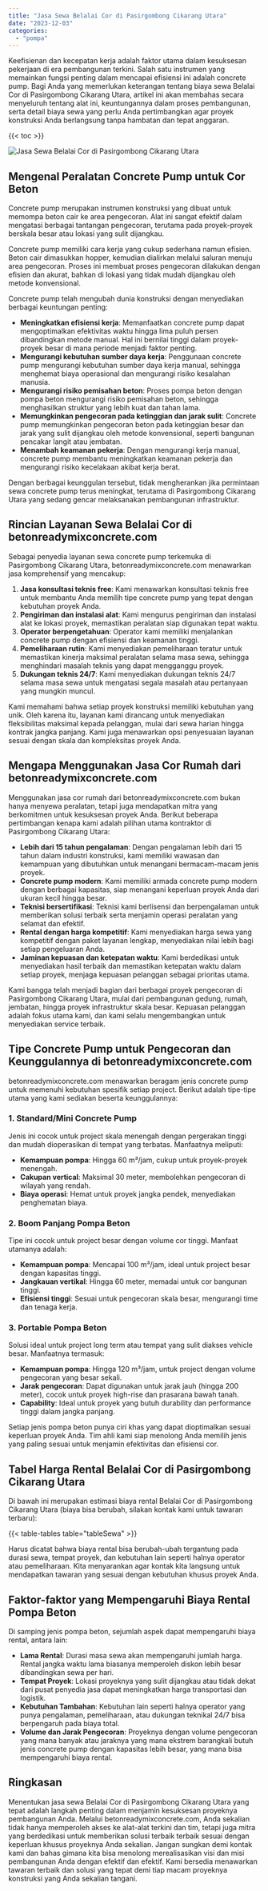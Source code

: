 ```yaml
---
title: "Jasa Sewa Belalai Cor di Pasirgombong Cikarang Utara"
date: "2023-12-03"
categories: 
  - "pompa"
---
```


Keefisienan dan kecepatan kerja adalah faktor utama dalam kesuksesan pekerjaan di era pembangunan terkini. Salah satu instrumen yang memainkan fungsi penting dalam mencapai efisiensi ini adalah concrete pump. Bagi Anda yang memerlukan keterangan tentang biaya sewa Belalai Cor di Pasirgombong Cikarang Utara, artikel ini akan membahas secara menyeluruh tentang alat ini, keuntungannya dalam proses pembangunan, serta detail biaya sewa yang perlu Anda pertimbangkan agar proyek konstruksi Anda berlangsung tanpa hambatan dan tepat anggaran.

{{< toc >}}

![Jasa Sewa Belalai Cor di Pasirgombong Cikarang Utara](https://betoncor8.github.io/pump/concrete-pump%20(23).png)

## Mengenal Peralatan Concrete Pump untuk Cor Beton

Concrete pump merupakan instrumen konstruksi yang dibuat untuk memompa beton cair ke area pengecoran. Alat ini sangat efektif dalam mengatasi berbagai tantangan pengecoran, terutama pada proyek-proyek berskala besar atau lokasi yang sulit dijangkau.

Concrete pump memiliki cara kerja yang cukup sederhana namun efisien. Beton cair dimasukkan hopper, kemudian dialirkan melalui saluran menuju area pengecoran. Proses ini membuat proses pengecoran dilakukan dengan efisien dan akurat, bahkan di lokasi yang tidak mudah dijangkau oleh metode konvensional.

Concrete pump telah mengubah dunia konstruksi dengan menyediakan berbagai keuntungan penting:

- **Meningkatkan efisiensi kerja**: Memanfaatkan concrete pump dapat mengoptimalkan efektivitas waktu hingga lima puluh persen dibandingkan metode manual. Hal ini bernilai tinggi dalam proyek-proyek besar di mana periode menjadi faktor penting.
- **Mengurangi kebutuhan sumber daya kerja**: Penggunaan concrete pump mengurangi kebutuhan sumber daya kerja manual, sehingga menghemat biaya operasional dan mengurangi risiko kesalahan manusia.
- **Mengurangi risiko pemisahan beton**: Proses pompa beton dengan pompa beton mengurangi risiko pemisahan beton, sehingga menghasilkan struktur yang lebih kuat dan tahan lama.
- **Memungkinkan pengecoran pada ketinggian dan jarak sulit**: Concrete pump memungkinkan pengecoran beton pada ketinggian besar dan jarak yang sulit dijangkau oleh metode konvensional, seperti bangunan pencakar langit atau jembatan.
- **Menambah keamanan pekerja**: Dengan mengurangi kerja manual, concrete pump membantu meningkatkan keamanan pekerja dan mengurangi risiko kecelakaan akibat kerja berat.

Dengan berbagai keunggulan tersebut, tidak mengherankan jika permintaan sewa concrete pump terus meningkat, terutama di Pasirgombong Cikarang Utara yang sedang gencar melaksanakan pembangunan infrastruktur.

## Rincian Layanan Sewa Belalai Cor di betonreadymixconcrete.com

Sebagai penyedia layanan sewa concrete pump terkemuka di Pasirgombong Cikarang Utara, betonreadymixconcrete.com menawarkan jasa komprehensif yang mencakup:

1. **Jasa konsultasi teknis free**: Kami menawarkan konsultasi teknis free untuk membantu Anda memilih tipe concrete pump yang tepat dengan kebutuhan proyek Anda.
2. **Pengiriman dan instalasi alat**: Kami mengurus pengiriman dan instalasi alat ke lokasi proyek, memastikan peralatan siap digunakan tepat waktu.
3. **Operator berpengetahuan**: Operator kami memiliki menjalankan concrete pump dengan efisiensi dan keamanan tinggi.
4. **Pemeliharaan rutin**: Kami menyediakan pemeliharaan teratur untuk memastikan kinerja maksimal peralatan selama masa sewa, sehingga menghindari masalah teknis yang dapat mengganggu proyek.
5. **Dukungan teknis 24/7**: Kami menyediakan dukungan teknis 24/7 selama masa sewa untuk mengatasi segala masalah atau pertanyaan yang mungkin muncul.

Kami memahami bahwa setiap proyek konstruksi memiliki kebutuhan yang unik. Oleh karena itu, layanan kami dirancang untuk menyediakan fleksibilitas maksimal kepada pelanggan, mulai dari sewa harian hingga kontrak jangka panjang. Kami juga menawarkan opsi penyesuaian layanan sesuai dengan skala dan kompleksitas proyek Anda.

## Mengapa Menggunakan Jasa Cor Rumah dari betonreadymixconcrete.com

Menggunakan jasa cor rumah dari betonreadymixconcrete.com bukan hanya menyewa peralatan, tetapi juga mendapatkan mitra yang berkomitmen untuk kesuksesan proyek Anda. Berikut beberapa pertimbangan kenapa kami adalah pilihan utama kontraktor di Pasirgombong Cikarang Utara:

- **Lebih dari 15 tahun pengalaman**: Dengan pengalaman lebih dari 15 tahun dalam industri konstruksi, kami memiliki wawasan dan kemampuan yang dibutuhkan untuk menangani bermacam-macam jenis proyek.
- **Concrete pump modern**: Kami memiliki armada concrete pump modern dengan berbagai kapasitas, siap menangani keperluan proyek Anda dari ukuran kecil hingga besar.
- **Teknisi bersertifikasi**: Teknisi kami berlisensi dan berpengalaman untuk memberikan solusi terbaik serta menjamin operasi peralatan yang selamat dan efektif.
- **Rental dengan harga kompetitif**: Kami menyediakan harga sewa yang kompetitif dengan paket layanan lengkap, menyediakan nilai lebih bagi setiap pengeluaran Anda.
- **Jaminan kepuasan dan ketepatan waktu**: Kami berdedikasi untuk menyediakan hasil terbaik dan memastikan ketepatan waktu dalam setiap proyek, menjaga kepuasan pelanggan sebagai prioritas utama.

Kami bangga telah menjadi bagian dari berbagai proyek pengecoran di Pasirgombong Cikarang Utara, mulai dari pembangunan gedung, rumah, jembatan, hingga proyek infrastruktur skala besar. Kepuasan pelanggan adalah fokus utama kami, dan kami selalu mengembangkan untuk menyediakan service terbaik.

## Tipe Concrete Pump untuk Pengecoran dan Keunggulannya di betonreadymixconcrete.com

betonreadymixconcrete.com menawarkan beragam jenis concrete pump untuk memenuhi kebutuhan spesifik setiap project. Berikut adalah tipe-tipe utama yang kami sediakan beserta keunggulannya:

### 1\. Standard/Mini Concrete Pump

Jenis ini cocok untuk project skala menengah dengan pergerakan tinggi dan mudah dioperasikan di tempat yang terbatas. Manfaatnya meliputi:

- **Kemampuan pompa**: Hingga 60 m³/jam, cukup untuk proyek-proyek menengah.
- **Cakupan vertical**: Maksimal 30 meter, membolehkan pengecoran di wilayah yang rendah.
- **Biaya operasi**: Hemat untuk proyek jangka pendek, menyediakan penghematan biaya.

### 2\. Boom Panjang Pompa Beton

Tipe ini cocok untuk project besar dengan volume cor tinggi. Manfaat utamanya adalah:

- **Kemampuan pompa**: Mencapai 100 m³/jam, ideal untuk project besar dengan kapasitas tinggi.
- **Jangkauan vertikal**: Hingga 60 meter, memadai untuk cor bangunan tinggi.
- **Efisiensi tinggi**: Sesuai untuk pengecoran skala besar, mengurangi time dan tenaga kerja.

### 3\. Portable Pompa Beton

Solusi ideal untuk project long term atau tempat yang sulit diakses vehicle besar. Manfaatnya termasuk:

- **Kemampuan pompa**: Hingga 120 m³/jam, untuk project dengan volume pengecoran yang besar sekali.
- **Jarak pengecoran**: Dapat digunakan untuk jarak jauh (hingga 200 meter), cocok untuk proyek high-rise dan prasarana bawah tanah.
- **Capability**: Ideal untuk proyek yang butuh durability dan performance tinggi dalam jangka panjang.

Setiap jenis pompa beton punya ciri khas yang dapat dioptimalkan sesuai keperluan proyek Anda. Tim ahli kami siap menolong Anda memilih jenis yang paling sesuai untuk menjamin efektivitas dan efisiensi cor.

## Tabel Harga Rental Belalai Cor di Pasirgombong Cikarang Utara

Di bawah ini merupakan estimasi biaya rental Belalai Cor di Pasirgombong Cikarang Utara (biaya bisa berubah, silakan kontak kami untuk tawaran terbaru):

{{< table-tables table="tableSewa" >}}

Harus dicatat bahwa biaya rental bisa berubah-ubah tergantung pada durasi sewa, tempat proyek, dan kebutuhan lain seperti halnya operator atau pemeliharaan. Kita menyarankan agar kontak kita langsung untuk mendapatkan tawaran yang sesuai dengan kebutuhan khusus proyek Anda.

## Faktor-faktor yang Mempengaruhi Biaya Rental Pompa Beton

Di samping jenis pompa beton, sejumlah aspek dapat mempengaruhi biaya rental, antara lain:

- **Lama Rental**: Durasi masa sewa akan mempengaruhi jumlah harga. Rental jangka waktu lama biasanya memperoleh diskon lebih besar dibandingkan sewa per hari.
- **Tempat Proyek**: Lokasi proyeknya yang sulit dijangkau atau tidak dekat dari pusat penyedia jasa dapat meningkatkan harga transportasi dan logistik.
- **Kebutuhan Tambahan**: Kebutuhan lain seperti halnya operator yang punya pengalaman, pemeliharaan, atau dukungan teknikal 24/7 bisa berpengaruh pada biaya total.
- **Volume dan Jarak Pengecoran**: Proyeknya dengan volume pengecoran yang mana banyak atau jaraknya yang mana ekstrem barangkali butuh jenis concrete pump dengan kapasitas lebih besar, yang mana bisa mempengaruhi biaya rental.

## Ringkasan

Menentukan jasa sewa Belalai Cor di Pasirgombong Cikarang Utara yang tepat adalah langkah penting dalam menjamin kesuksesan proyeknya pembangunan Anda. Melalui betonreadymixconcrete.com, Anda sekalian tidak hanya memperoleh akses ke alat-alat terkini dan tim, tetapi juga mitra yang berdedikasi untuk memberikan solusi terbaik terbaik sesuai dengan keperluan khusus proyeknya Anda sekalian. Jangan sungkan demi kontak kami dan bahas gimana kita bisa menolong merealisasikan visi dan misi pembangunan Anda dengan efektif dan efektif. Kami bersedia menawarkan tawaran terbaik dan solusi yang tepat demi tiap macam proyeknya konstruksi yang Anda sekalian tangani.
